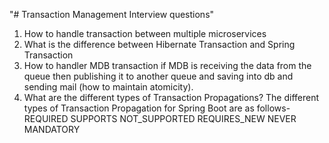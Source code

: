 "# Transaction Management Interview questions"


1. How to handle transaction between multiple microservices
2. What is the difference between Hibernate Transaction and Spring Transaction
3. How to handler MDB transaction if MDB is receiving the data from the queue then publishing it to another queue and saving into db and sending mail (how to maintain atomicity).
4. What are the different types of Transaction Propagations?
   The different types of Transaction Propagation for Spring Boot are as follows-
   REQUIRED
   SUPPORTS
   NOT_SUPPORTED
   REQUIRES_NEW
   NEVER
   MANDATORY
